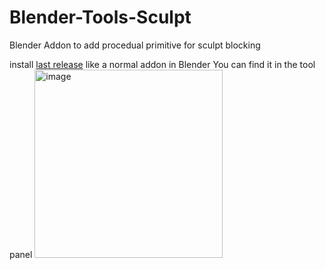 # Blender-Tools-Sculpt
Blender Addon to add procedual primitive for sculpt blocking

install [last release](https://github.com/anfeo/Blender-Tools-Sculpt/releases/tag/latest) like a normal addon in Blender
You can find it in the tool panel
<img width="301" height="301" alt="image" src="https://github.com/user-attachments/assets/f802d62f-8665-42e8-b31b-abf923ed28d4" />

